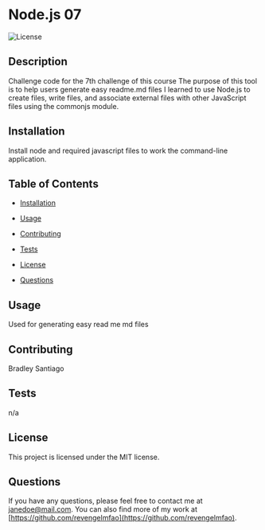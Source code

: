 # Node.js 07

![License](https://img.shields.io/badge/License-MIT-blue.svg)

## Description

Challenge code for the 7th challenge of this course
The purpose of this tool is to help users generate easy readme.md files
I learned to use Node.js to create files, write files, and associate external files with other JavaScript files using the commonjs module.

## Installation
Install node and required javascript files to work the command-line application.

## Table of Contents

* [Installation](#installation)
* [Usage](#usage)
* [Contributing](#contributing)
* [Tests](#tests)

* [License](#license)

* [Questions](#questions)


## Usage

Used for generating easy read me md files

## Contributing

Bradley Santiago

## Tests

n/a

## License

This project is licensed under the MIT license.

## Questions

If you have any questions, please feel free to contact me at [janedoe@mail.com](mailto:janedoe@mail.com). You can also find more of my work at [https://github.com/revengelmfao](https://github.com/revengelmfao).
